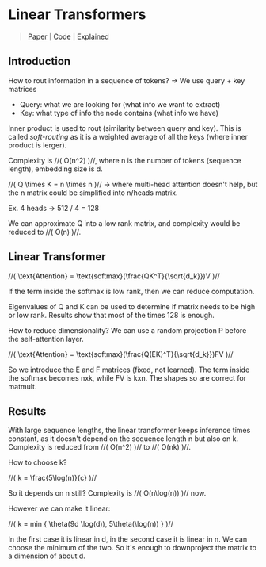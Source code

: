 # Linear Transformers

> [Paper](https://arxiv.org/abs/2106.12890) |
[Code]() |
[Explained](https://www.youtube.com/watch?v=-_2AF9Lhweo&list=WL&index=20&t=144s&pp=gAQBiAQB)

## Introduction

How to rout information in a sequence of tokens? -> We use query + key matrices

- Query: what we are looking for (what info we want to extract)
- Key: what type of info the node contains (what info we have)

Inner product is used to rout (similarity between query and key). 
This is called *soft-routing* as it is a weighted average of all the keys (where inner product is lerger).

Complexity is //( O(n^2) )//, where n is the number of tokens (sequence length), embedding size is d. 

//( Q \times K = n \times n )// -> where multi-head attention doesn't help, but the n matrix could be simplified into n/heads matrix.

Ex. 4 heads -> 512 / 4 = 128

We can approximate Q into a low rank matrix, and complexity would be reduced to //( O(n) )//. 

## Linear Transformer

//( \text{Attention} = \text{softmax}(\frac{QK^T}{\sqrt{d_k}})V )//

If the term inside the softmax is low rank, then we can reduce computation. 

Eigenvalues of Q and K can be used to determine if matrix needs to be high or low rank.
Results show that most of the times 128 is enough.

How to reduce dimensionality?
We can use a random projection P before the self-attention layer. 
    
//( \text{Attention} = \text{softmax}(\frac{Q(EK)^T}{\sqrt{d_k}})FV )//

So we introduce the E and F matrices (fixed, not learned). The term inside the softmax becomes nxk, while FV is kxn. 
The shapes so are correct for matmult. 

## Results

With large sequence lengths, the linear transformer keeps inference times constant, as it doesn't depend on the sequence length n but also on k.
Complexity is reduced from //( O(n^2) )// to //( O(nk) )//.

How to choose k?

//( k = \frac{5\log(n)}{c} )//

So it depends on n still? Complexity is //( O(n\log(n)) )// now.

However we can make it linear:

//( k = min { \theta(9d \log(d)), 5\theta(\log(n)) } )//

In the first case it is linear in d, in the second case it is linear in n.
We can choose the minimum of the two. So it's enough to downproject the matrix to a dimension of about d. 